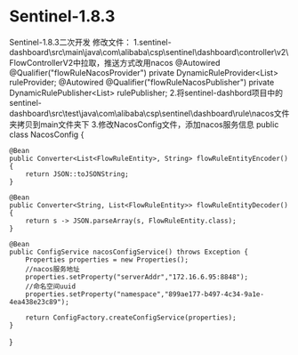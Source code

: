 # Sentinel-1.8.3
Sentinel-1.8.3二次开发
修改文件：
1.sentinel-dashboard\src\main\java\com\alibaba\csp\sentinel\dashboard\controller\v2\FlowControllerV2中拉取，推送方式改用nacos
    @Autowired
    @Qualifier("flowRuleNacosProvider")
    private DynamicRuleProvider<List<FlowRuleEntity>> ruleProvider;
    @Autowired
    @Qualifier("flowRuleNacosPublisher")
    private DynamicRulePublisher<List<FlowRuleEntity>> rulePublisher;
2.将sentinel-dashbord项目中的sentinel-dashboard\src\test\java\com\alibaba\csp\sentinel\dashboard\rule\nacos文件夹拷贝到main文件夹下
3.修改NacosConfig文件，添加nacos服务信息
public class NacosConfig {

    @Bean
    public Converter<List<FlowRuleEntity>, String> flowRuleEntityEncoder() {
        return JSON::toJSONString;
    }

    @Bean
    public Converter<String, List<FlowRuleEntity>> flowRuleEntityDecoder() {
        return s -> JSON.parseArray(s, FlowRuleEntity.class);
    }

    @Bean
    public ConfigService nacosConfigService() throws Exception {
        Properties properties = new Properties();
        //nacos服务地址
        properties.setProperty("serverAddr","172.16.6.95:8848");
        //命名空间uuid
        properties.setProperty("namespace","899ae177-b497-4c34-9a1e-4ea438e23c89");

        return ConfigFactory.createConfigService(properties);
    }
}
